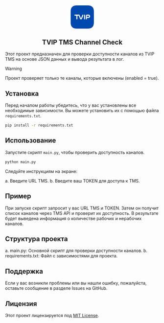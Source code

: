 <p align="center">
    <img src='https://raw.githubusercontent.com/TVIP-IPTV/TVIPChannelToM3u/main/assets/tvip-logo.png' alt='Логотип' width='15%'>
</p>

<h2 align="center">
TVIP TMS Channel Check
</h2>

Этот проект предназначен для проверки доступности каналов из TVIP TMS на основе JSON данных и вывода результата в лог.

> [!WARNING]
> Проект проверяет только те каналы, которые включены (enabled = true).

## Установка

Перед началом работы убедитесь, что у вас установлены все необходимые зависимости. Вы можете установить их с помощью файла `requirements.txt`.

```bash
pip install -r requirements.txt
```

## Использование

Запустите скрипт `main.py`, чтобы проверить доступность каналов.

```bash
python main.py
```

Следуйте инструкциям на экране:

a. Введите URL TMS.
b. Введите ваш TOKEN для доступа к TMS.

## Пример

При запуске скрипт запросит у вас URL TMS и TOKEN. Затем он получит список каналов через TMS API и проверит их доступность. В результате будет выведена информация о количестве рабочих и нерабочих каналов.

## Структура проекта

a. main.py: Основной скрипт для проверки доступности каналов.
b. requirements.txt: Файл с зависимостями для проекта.

## Поддержка

Если у вас возникли проблемы или вы нашли ошибку, пожалуйста, оставьте сообщение в разделе Issues на GitHub.

## Лицензия

Этот проект лицензируется под [MIT License](https://github.com/TVIP-IPTV/TVIPChannelsCheck/blob/main/LICENSE).

